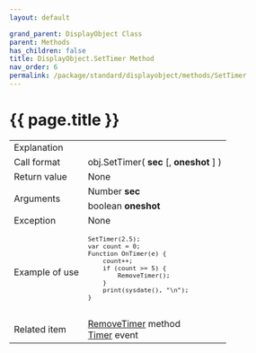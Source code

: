 ```yaml
---
layout: default

grand_parent: DisplayObject Class
parent: Methods
has_children: false
title: DisplayObject.SetTimer Method
nav_order: 6
permalink: /package/standard/displayobject/methods/SetTimer
---
```

# {{ page.title }}

<table>
  <tr>
    <td>Explanation</td>
    <td colspan="2"></td>
  </tr>
  <tr>
    <td>Call format</td>
    <td colspan="2">obj.SetTimer( <b>sec</b> [, <b>oneshot</b> ] )</td>
  </tr>
  <tr>
    <td>Return value</td>
    <td colspan="2">None</td>
  </tr>  
  <tr>
    <td rowspan="2">Arguments</td>
    <td>Number <b>sec</b></td>
    <td></td>
  </tr>
  <tr>
    <td>boolean <b>oneshot</b></td>
    <td></td>
  </tr>
  <tr>
    <td>Exception</td>
    <td colspan="2">None</td>
  </tr>
  <tr>
    <td>Example of use</td>
    <td colspan="2">
    <code><pre>
SetTimer(2.5);
var count = 0;
Function OnTimer(e) {
    count++;
    if (count >= 5) {
        RemoveTimer();
    }
    print(sysdate(), "\n");
}
    </pre></code></td>
  </tr>
  <tr>
    <td>Related item</td>
    <td colspan="2"><a href="/package/standard/displayobject/methods/removeTimer">RemoveTimer</a> method<br><a href="/package/standard/displayobject/events/Timer">Timer</a> event</td>
  </tr>
</table>

